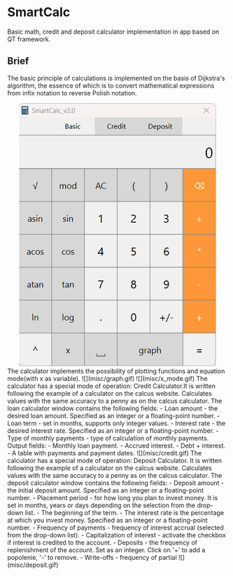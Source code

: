 # SmartCalc
Basic math, credit and deposit calculator implementation in app based on QT framework.

## Brief

The basic principle of calculations is implemented on the basis of Dijkstra's algorithm, the essence of which is to convert mathematical expressions from infix notation to reverse Polish notation.
<div style="text-align:center"><img src="misc/basic_calc.gif" /></div>
The calculator implements the possibility of plotting functions and equation mode(with x as variable).
![](misc/graph.gif)
![](misc/x_mode.gif)
The calculator has a special mode of operation: Credit Calculator.It is written following the example of a calculator on the calcus website. Calculates values with the same accuracy to a penny as on the calcus calculator.
The loan calculator window contains the following fields:
- Loan amount - the desired loan amount. Specified as an integer or a floating-point number.
- Loan term - set in months, supports only integer values.
- Interest rate - the desired interest rate. Specified as an integer or a floating-point number.
- Type of monthly payments - type of calculation of monthly payments.
Output fields:
- Monthly loan payment.
- Accrued interest.
- Debt + interest.
- A table with payments and payment dates.
![](misc/credit.gif)
The calculator has a special mode of operation: Deposit Calculator. It is written following the example of a calculator on the calcus website. Calculates values with the same accuracy to a penny as on the calcus calculator.
The deposit calculator window contains the following fields:
- Deposit amount - the initial deposit amount. Specified as an integer or a floating-point number.
- Placement period - for how long you plan to invest money. It is set in months, years or days depending on the selection from the drop-down list.
- The beginning of the term.
- The interest rate is the percentage at which you invest money. Specified as an integer or a floating-point number.
- Frequency of payments - frequency of interest accrual (selected from the drop-down list).
- Capitalization of interest - activate the checkbox if interest is credited to the account.
- Deposits - the frequency of replenishment of the account. Set as an integer. Click on '+' to add a popolenie, '-' to remove.
- Write-offs - frequency of partial
![](misc/deposit.gif)

